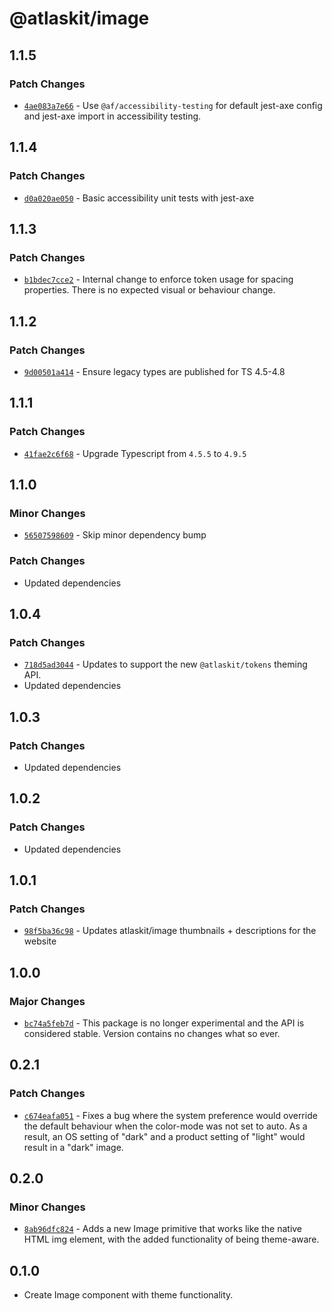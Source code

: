# @atlaskit/image

## 1.1.5

### Patch Changes

- [`4ae083a7e66`](https://bitbucket.org/atlassian/atlassian-frontend/commits/4ae083a7e66) - Use `@af/accessibility-testing` for default jest-axe config and jest-axe import in accessibility testing.

## 1.1.4

### Patch Changes

- [`d0a020ae050`](https://bitbucket.org/atlassian/atlassian-frontend/commits/d0a020ae050) - Basic accessibility unit tests with jest-axe

## 1.1.3

### Patch Changes

- [`b1bdec7cce2`](https://bitbucket.org/atlassian/atlassian-frontend/commits/b1bdec7cce2) - Internal change to enforce token usage for spacing properties. There is no expected visual or behaviour change.

## 1.1.2

### Patch Changes

- [`9d00501a414`](https://bitbucket.org/atlassian/atlassian-frontend/commits/9d00501a414) - Ensure legacy types are published for TS 4.5-4.8

## 1.1.1

### Patch Changes

- [`41fae2c6f68`](https://bitbucket.org/atlassian/atlassian-frontend/commits/41fae2c6f68) - Upgrade Typescript from `4.5.5` to `4.9.5`

## 1.1.0

### Minor Changes

- [`56507598609`](https://bitbucket.org/atlassian/atlassian-frontend/commits/56507598609) - Skip minor dependency bump

### Patch Changes

- Updated dependencies

## 1.0.4

### Patch Changes

- [`718d5ad3044`](https://bitbucket.org/atlassian/atlassian-frontend/commits/718d5ad3044) - Updates to support the new `@atlaskit/tokens` theming API.
- Updated dependencies

## 1.0.3

### Patch Changes

- Updated dependencies

## 1.0.2

### Patch Changes

- Updated dependencies

## 1.0.1

### Patch Changes

- [`98f5ba36c98`](https://bitbucket.org/atlassian/atlassian-frontend/commits/98f5ba36c98) - Updates atlaskit/image thumbnails + descriptions for the website

## 1.0.0

### Major Changes

- [`bc74a5feb7d`](https://bitbucket.org/atlassian/atlassian-frontend/commits/bc74a5feb7d) - This package is no longer experimental and the API is considered stable. Version contains no changes what so ever.

## 0.2.1

### Patch Changes

- [`c674eafa051`](https://bitbucket.org/atlassian/atlassian-frontend/commits/c674eafa051) - Fixes a bug where the system preference would override the default behaviour when the color-mode was not set to auto. As a result, an OS setting of "dark" and a product setting of "light" would result in a "dark" image.

## 0.2.0

### Minor Changes

- [`8ab96dfc824`](https://bitbucket.org/atlassian/atlassian-frontend/commits/8ab96dfc824) - Adds a new Image primitive that works like the native HTML img element, with the added functionality of being theme-aware.

## 0.1.0

- Create Image component with theme functionality.
